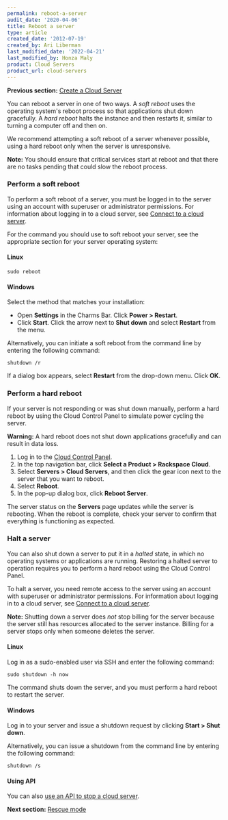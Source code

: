 ```yaml
---
permalink: reboot-a-server
audit_date: '2020-04-06'
title: Reboot a server
type: article
created_date: '2012-07-19'
created_by: Ari Liberman
last_modified_date: '2022-04-21'
last_modified_by: Honza Maly
product: Cloud Servers
product_url: cloud-servers
---
```


**Previous section:** [Create a Cloud Server](/support/how-to/create-a-cloud-server)

You can reboot a server in one of two ways. A *soft reboot* uses the
operating system's reboot process so that applications shut down
gracefully. A *hard reboot* halts the instance and then restarts it,
similar to turning a computer off and then on.

We recommend attempting a soft reboot of a server whenever possible,
using a hard reboot only when the server is unresponsive.

**Note:** You should ensure that critical services start at reboot and
that there are no tasks pending that could slow the reboot process.

### Perform a soft reboot

To perform a soft reboot of a server, you must be logged in to the
server using an account with superuser or administrator permissions. For
information about logging in to a cloud server, see [Connect to a cloud server](/support/how-to/connect-to-a-cloud-server).

For the command you should use to soft reboot your server, see the
appropriate section for your server operating system:

#### Linux

    sudo reboot

#### Windows

Select the method that matches your installation:

- Open **Settings** in the Charms Bar. Click **Power > Restart**.
- Click **Start**. Click the arrow next to **Shut down** and select **Restart** from the menu.

Alternatively, you can initiate a soft reboot from the command line by
entering the following command:

    shutdown /r

If a dialog box appears, select **Restart** from the drop-down menu. Click **OK**.

### Perform a hard reboot

If your server is not responding or was shut down manually, perform a
hard reboot by using the Cloud Control Panel to simulate power cycling the
server.

**Warning:** A hard reboot does not shut down applications gracefully
and can result in data loss.

1.  Log in to the [Cloud Control Panel](https://login.rackspace.com).
2.  In the top navigation bar, click **Select a Product > Rackspace Cloud**.
3.  Select **Servers > Cloud Servers**, and then click
the gear icon next to the server that you want to reboot.
4.  Select **Reboot**.
5.  In the pop-up dialog box, click **Reboot Server**.

The server status on the **Servers** page updates while the server is
rebooting. When the reboot is complete, check your server to confirm
that everything is functioning as expected.

### Halt a server

You can also shut down a server to put it in a *halted* state, in
which no operating systems or applications are running.
Restoring a halted server to operation requires you to perform a hard
reboot using the Cloud Control Panel.

To halt a server, you need remote access to the server using an
account with superuser or administrator
permissions. For information about logging in to a cloud
server, see [Connect to a cloud server](/support/how-to/connect-to-a-cloud-server).

**Note:** Shutting down a server does *not* stop billing for the server
because the server still has resources allocated to the server instance. Billing
for a server stops only when someone deletes the server.

#### Linux

Log in as a sudo-enabled user via SSH and enter the following command:

    sudo shutdown -h now

The command shuts down the server, and you must perform a hard reboot to
restart the server.

#### Windows

Log in to your server and issue a shutdown request by
clicking **Start > Shut down**.

Alternatively, you can issue a shutdown from the command line by
entering the following command:

    shutdown /s

#### Using API

You can also [use an API to stop a cloud server](https://docs.rackspace.com/support/how-to/use-an-api-call-to-stop-a-cloud-server).

**Next section:** [Rescue mode](/support/how-to/rescue-mode)
